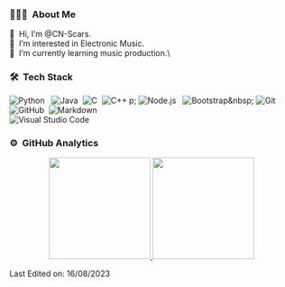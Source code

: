 ### 👨🏻‍💻 &nbsp;About Me

👋 &nbsp;Hi, I’m @CN-Scars.\
👀 &nbsp;I’m interested in Electronic Music.\
🌱 &nbsp;I’m currently learning music production.\



### 🛠 &nbsp;Tech Stack

![Python](https://img.shields.io/badge/-Python-05122A?style=flat&logo=python)&nbsp;&nbsp;
![Java](https://img.shields.io/badge/-Java-05122A?style=flat&logo=Java&logoColor=FFA518)&nbsp;
![C](https://img.shields.io/badge/-C-05122A?style=flat&logo=C&logoColor=A8B9CC)&nbsp;
![C++](https://img.shields.io/badge/-C++-05122A?style=flat&logo=C%2B%2B&logoColor=00599C)&nbsp;p;
![Node.js](https://img.shields.io/badge/-Node.js-05122A?style=flat&logo=node.js)&nbsp;&nbsp;
![Bootstrap](https://img.shields.io/badge/-Bootstrap-05122A?style=flat&logo=bootstrap&logoColor=563D7C)\&nbsp;
![Git](https://img.shields.io/badge/-Git-05122A?style=flat&logo=git)&nbsp;
![GitHub](https://img.shields.io/badge/-GitHub-05122A?style=flat&logo=github)&nbsp;
![Markdown](https://img.shields.io/badge/-Markdown-05122A?style=flat&logo=markdown)\
![Visual Studio Code](https://img.shields.io/badge/-Visual%20Studio%20Code-05122A?style=flat&logo=visual-studio-code&logoColor=007ACC)&nbsp;



### ⚙️ &nbsp;GitHub Analytics

<p align="center">
<a href="https://github.com/CN-Scars">
  <img height="180em" src="https://github-readme-stats-eight-theta.vercel.app/api?username=CN-Scars&show_icons=true&theme=algolia&include_all_commits=true&count_private=true"/>
  <img height="180em" src="https://github-readme-stats-eight-theta.vercel.app/api/top-langs/?username=CN-Scars&layout=compact&langs_count=8&theme=algolia"/>
</a>
</p>



Last Edited on: 16/08/2023

